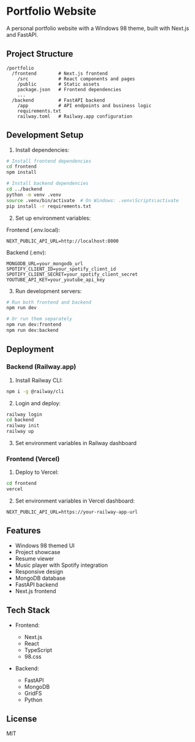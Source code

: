 # Portfolio Website

A personal portfolio website with a Windows 98 theme, built with Next.js and FastAPI.

## Project Structure

```
/portfolio
  /frontend        # Next.js frontend
    /src           # React components and pages
    /public        # Static assets
    package.json   # Frontend dependencies
    ...
  /backend         # FastAPI backend
    /app           # API endpoints and business logic
    requirements.txt
    railway.toml   # Railway.app configuration
```

## Development Setup

1. Install dependencies:
```bash
# Install frontend dependencies
cd frontend
npm install

# Install backend dependencies
cd ../backend
python -m venv .venv
source .venv/bin/activate  # On Windows: .venv\Scripts\activate
pip install -r requirements.txt
```

2. Set up environment variables:

Frontend (.env.local):
```
NEXT_PUBLIC_API_URL=http://localhost:8000
```

Backend (.env):
```
MONGODB_URL=your_mongodb_url
SPOTIFY_CLIENT_ID=your_spotify_client_id
SPOTIFY_CLIENT_SECRET=your_spotify_client_secret
YOUTUBE_API_KEY=your_youtube_api_key
```

3. Run development servers:
```bash
# Run both frontend and backend
npm run dev

# Or run them separately
npm run dev:frontend
npm run dev:backend
```

## Deployment

### Backend (Railway.app)

1. Install Railway CLI:
```bash
npm i -g @railway/cli
```

2. Login and deploy:
```bash
railway login
cd backend
railway init
railway up
```

3. Set environment variables in Railway dashboard

### Frontend (Vercel)

1. Deploy to Vercel:
```bash
cd frontend
vercel
```

2. Set environment variables in Vercel dashboard:
```
NEXT_PUBLIC_API_URL=https://your-railway-app-url
```

## Features

- Windows 98 themed UI
- Project showcase
- Resume viewer
- Music player with Spotify integration
- Responsive design
- MongoDB database
- FastAPI backend
- Next.js frontend

## Tech Stack

- Frontend:
  - Next.js
  - React
  - TypeScript
  - 98.css

- Backend:
  - FastAPI
  - MongoDB
  - GridFS
  - Python

## License

MIT
